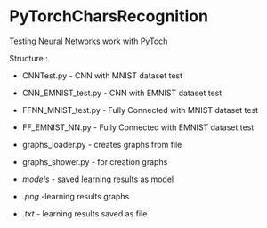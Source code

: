 # PyTorchCharsRecognition

Testing Neural Networks work with PyToch

Structure :

- CNNTest.py - CNN with MNIST dataset test
- CNN_EMNIST_test.py - CNN with EMNIST dataset test
- FFNN_MNIST_test.py - Fully Connected with MNIST dataset test
- FF_EMNIST_NN.py - Fully Connected with EMNIST dataset test

- graphs_loader.py - creates graphs from file
- graphs_shower.py - for creation graphs

- *models* - saved learning results as model
- *.png* -learning results graphs
- *.txt* - learning results saved as file
